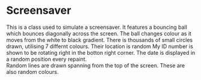 # Screensaver
This is a class used to simulate a screensaver. It features a bouncing ball which bounces diagonally across the screen. The ball changes colour as it moves from the white to black gradient.
There is thousands of small circles drawn, utilising 7 differnt colours. Their location is random 
My ID number is shown to be rotating right in the botton right corner. 
The date is displayed in a random position every repaint.   
Random lines are drawn spanning from the top of the screen. These are also random colours.

